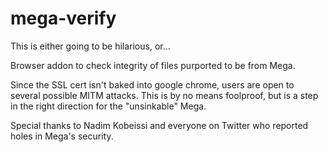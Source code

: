 mega-verify
===========

This is either going to be hilarious, or...

Browser addon to check integrity of files purported to be from Mega.

Since the SSL cert isn't baked into google chrome, users are open to several possible MITM attacks. This is by no means foolproof, but is a step in the right direction for the "unsinkable" Mega.

Special thanks to Nadim Kobeissi and everyone on Twitter who reported holes in Mega's security.